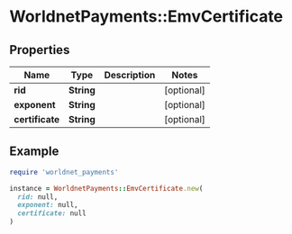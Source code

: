 # WorldnetPayments::EmvCertificate

## Properties

| Name | Type | Description | Notes |
| ---- | ---- | ----------- | ----- |
| **rid** | **String** |  | [optional] |
| **exponent** | **String** |  | [optional] |
| **certificate** | **String** |  | [optional] |

## Example

```ruby
require 'worldnet_payments'

instance = WorldnetPayments::EmvCertificate.new(
  rid: null,
  exponent: null,
  certificate: null
)
```


